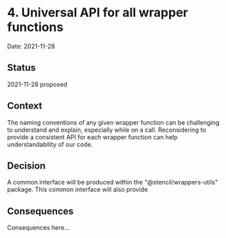 # 4. Universal API for all wrapper functions

Date: 2021-11-28

## Status

2021-11-28 proposed

## Context

The naming conventions of any given wrapper function can be challenging to understand and explain, especially while on a call. Reconsidering to provide a consistent API for each wrapper function can help understandability of our code. 

## Decision

A common interface will be produced within the "@stencil/wrappers-utils" package. This common interface will also provide 

## Consequences

Consequences here...
